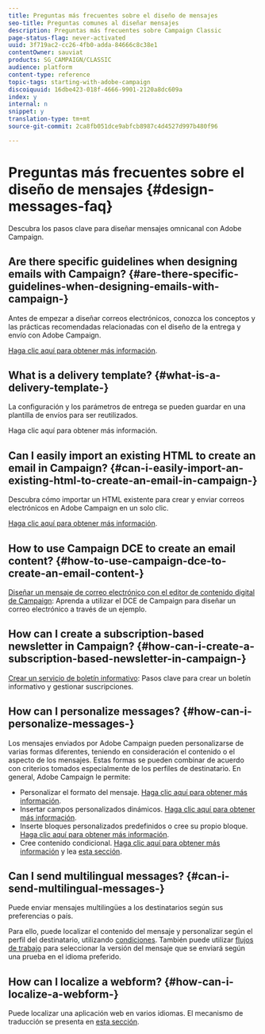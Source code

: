 ```yaml
---
title: Preguntas más frecuentes sobre el diseño de mensajes
seo-title: Preguntas comunes al diseñar mensajes
description: Preguntas más frecuentes sobre Campaign Classic
page-status-flag: never-activated
uuid: 3f719ac2-cc26-4fb0-adda-84666c8c38e1
contentOwner: sauviat
products: SG_CAMPAIGN/CLASSIC
audience: platform
content-type: reference
topic-tags: starting-with-adobe-campaign
discoiquuid: 16dbe423-018f-4666-9901-2120a8dc609a
index: y
internal: n
snippet: y
translation-type: tm+mt
source-git-commit: 2ca8fb051dce9abfcb8987c4d4527d997b480f96

---
```



# Preguntas más frecuentes sobre el diseño de mensajes {#design-messages-faq}

Descubra los pasos clave para diseñar mensajes omnicanal con Adobe Campaign.

## Are there specific guidelines when designing emails with Campaign? {#are-there-specific-guidelines-when-designing-emails-with-campaign-}

Antes de empezar a diseñar correos electrónicos, conozca los conceptos y las prácticas recomendadas relacionadas con el diseño de la entrega y envío con Adobe Campaign.

[Haga clic aquí para obtener más información](https://docs.campaign.adobe.com/doc/AC/getting_started/EN/deliveryBestPractices.html).

## What is a delivery template? {#what-is-a-delivery-template-}

La configuración y los parámetros de entrega se pueden guardar en una plantilla de envíos para ser reutilizados.

Haga clic aquí para obtener más información.

## Can I easily import an existing HTML to create an email in Campaign? {#can-i-easily-import-an-existing-html-to-create-an-email-in-campaign-}

Descubra cómo importar un HTML existente para crear y enviar correos electrónicos en Adobe Campaign en un solo clic.

[Haga clic aquí para obtener más información](../../delivery/using/defining-the-email-content.md#message-content).

## How to use Campaign DCE to create an email content? {#how-to-use-campaign-dce-to-create-an-email-content-}

[Diseñar un mensaje de correo electrónico con el editor de contenido digital de Campaign](../../web/using/use-case--creating-an-email-delivery.md): Aprenda a utilizar el DCE de Campaign para diseñar un correo electrónico a través de un ejemplo.

## How can I create a subscription-based newsletter in Campaign? {#how-can-i-create-a-subscription-based-newsletter-in-campaign-}

[Crear un servicio de boletín informativo](../../delivery/using/managing-subscriptions.md): Pasos clave para crear un boletín informativo y gestionar suscripciones.

## How can I personalize messages? {#how-can-i-personalize-messages-}

Los mensajes enviados por Adobe Campaign pueden personalizarse de varias formas diferentes, teniendo en consideración el contenido o el aspecto de los mensajes. Estas formas se pueden combinar de acuerdo con criterios tomados especialmente de los perfiles de destinatario. En general, Adobe Campaign le permite:

* Personalizar el formato del mensaje. [Haga clic aquí para obtener más información](../../delivery/using/defining-the-email-content.md#message-content).
* Insertar campos personalizados dinámicos. [Haga clic aquí para obtener más información](../../delivery/using/personalization-fields.md).
* Inserte bloques personalizados predefinidos o cree su propio bloque. [Haga clic aquí para obtener más información](../../delivery/using/personalization-blocks.md).
* Cree contenido condicional. [Haga clic aquí para obtener más información](../../delivery/using/conditional-content.md) y lea [esta sección](../../delivery/using/conditional-content.md).

## Can I send multilingual messages? {#can-i-send-multilingual-messages-}

Puede enviar mensajes multilingües a los destinatarios según sus preferencias o país.

Para ello, puede localizar el contenido del mensaje y personalizar según el perfil del destinatario, utilizando [condiciones](../../delivery/using/conditional-content.md). También puede utilizar [flujos de trabajo](../../workflow/using/split.md) para seleccionar la versión del mensaje que se enviará según una prueba en el idioma preferido.

## How can I localize a webform? {#how-can-i-localize-a-webform-}

Puede localizar una aplicación web en varios idiomas. El mecanismo de traducción se presenta en [esta sección](../../web/using/translating-a-web-form.md).
